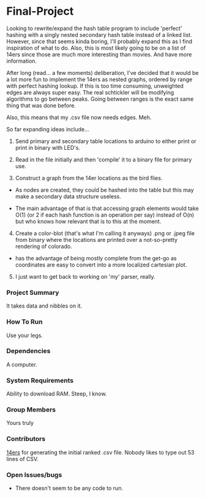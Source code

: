 # Final-Project

Looking to rewrite/expand the hash table program to include 'perfect' hashing with a singly nested secondary hash table instead of a linked list. However, since that seems kinda boring, I'll probably expand this as I find inspiration of what to do. Also, this is most likely going to be on a list of 14ers since those are much more interesting than movies. And have more information.

After long (read... a few moments) deliberation, I've decided that it would be a lot more fun to implement the 14ers as nested graphs, ordered by range with perfect hashing lookup. If this is too time consuming, unweighted edges are always super easy. The real schtickler will be modifying algorithms to go between peaks. Going between ranges is the exact same thing that was done before.

Also, this means that my .csv file now needs edges. Meh.


So far expanding ideas include...

1. Send primary and secondary table locations to arduino to either print or print in binary with LED's.

2. Read in the file initially and then 'compile' it to a binary file for primary use.

3. Construct a graph from the 14er locations as the bird flies.

  - As nodes are created, they could be hashed into the table but this may make a secondary data structure useless.

  - The main advantage of that is that accessing graph elements would take O(1) (or 2 if each hash function is an operation per say) instead of O(n) but who knows how relevant that is to this at the moment.

4. Create a color-blot (that's what I'm calling it anyways) .png or .jpeg file from binary where the locations are printed over a not-so-pretty rendering of colorado.

  - has the advantage of being mostly complete from the get-go as coordinates are easy to convert into a more localized cartesian plot.

5. I just want to get back to working on 'my' parser, really.



### Project Summary
It takes data and nibbles on it.

### How To Run
Use your legs.

### Dependencies
A computer.

### System Requirements
Ability to download RAM. Steep, I know.

### Group Members
Yours truly

### Contributors
[14ers](14ers.com) for generating the initial ranked .csv file. Nobody likes to type out 53 lines of CSV.

### Open Issues/bugs
- There doesn't seem to be any code to run.
